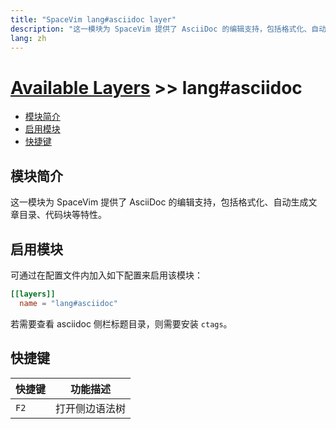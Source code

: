 ```yaml
---
title: "SpaceVim lang#asciidoc layer"
description: "这一模块为 SpaceVim 提供了 AsciiDoc 的编辑支持，包括格式化、自动生成文章目录、代码块等特性。"
lang: zh
---
```


# [Available Layers](../../) >> lang#asciidoc

<!-- vim-markdown-toc GFM -->

- [模块简介](#模块简介)
- [启用模块](#启用模块)
- [快捷键](#快捷键)

<!-- vim-markdown-toc -->

## 模块简介

这一模块为 SpaceVim 提供了 AsciiDoc 的编辑支持，包括格式化、自动生成文章目录、代码块等特性。

## 启用模块

可通过在配置文件内加入如下配置来启用该模块：

```toml
[[layers]]
  name = "lang#asciidoc"
```

若需要查看 asciidoc 侧栏标题目录，则需要安装 `ctags`。

## 快捷键

| 快捷键 | 功能描述       |
| ------ | -------------- |
| `F2`   | 打开侧边语法树 |
